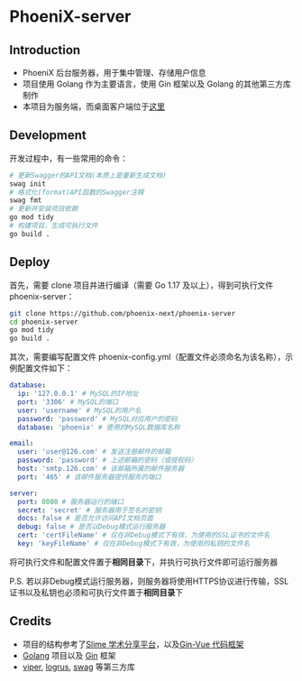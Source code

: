 # PhoeniX-server

## Introduction

- PhoeniX 后台服务器，用于集中管理、存储用户信息
- 项目使用 Golang 作为主要语言，使用 Gin 框架以及 Golang 的其他第三方库制作
- 本项目为服务端，而桌面客户端位于[这里](https://github.com/phoenix-next/phoenix)

## Development

开发过程中，有一些常用的命令：

```sh
# 更新Swagger的API文档(本质上是重新生成文档)
swag init
# 格式化(format)API函数的Swagger注释
swag fmt
# 更新并安装项目依赖
go mod tidy
# 构建项目，生成可执行文件
go build .
```

## Deploy

首先，需要 clone 项目并进行编译（需要 Go 1.17 及以上），得到可执行文件 phoenix-server：

```sh
git clone https://github.com/phoenix-next/phoenix-server
cd phoenix-server
go mod tidy
go build .
```

其次，需要编写配置文件 phoenix-config.yml（配置文件必须命名为该名称），示例配置文件如下：

```yml
database:
  ip: '127.0.0.1' # MySQL的IP地址
  port: '3306' # MySQL的端口
  user: 'username' # MySQL的用户名
  password: 'password' # MySQL对应用户的密码
  database: 'phoenix' # 使用的MySQL数据库名称

email:
  user: 'user@126.com' # 发送注册邮件的邮箱
  password: 'password' # 上述邮箱的密码（或授权码）
  host: 'smtp.126.com' # 该邮箱所属的邮件服务器
  port: '465' # 该邮件服务器提供服务的端口

server:
  port: 8080 # 服务器运行的端口
  secret: 'secret' # 服务器用于签名的密钥
  docs: false # 是否允许访问API文档页面
  debug: false # 是否以Debug模式运行服务器
  cert: 'certFileName' # 仅在非Debug模式下有效，为使用的SSL证书的文件名
  key: 'keyFileName' # 仅在非Debug模式下有效，为使用的私钥的文件名
```

将可执行文件和配置文件置于**相同目录**下，并执行可执行文件即可运行服务器

P.S. 若以非Debug模式运行服务器，则服务器将使用HTTPS协议进行传输，SSL证书以及私钥也必须和可执行文件置于**相同目录**下

## Credits

- 项目的结构参考了[Slime 学术分享平台](https://github.com/BFlameSwift/SlimeScholar-Go)，以及[Gin-Vue 代码框架](https://github.com/flipped-aurora/gin-vue-admin)
- [Golang](https://github.com/golang/go) 项目以及 [Gin](https://github.com/gin-gonic/gin) 框架
- [viper](https://github.com/spf13/viper), [logrus](https://github.com/sirupsen/logrus), [swag](https://github.com/swaggo/swag) 等第三方库
